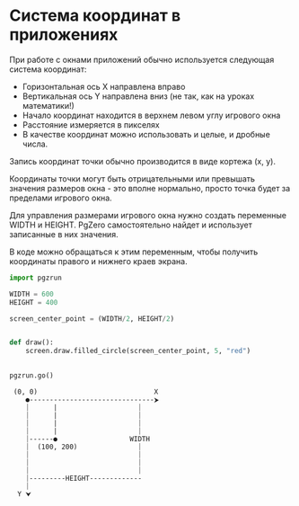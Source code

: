 # Система координат в приложениях

При работе с окнами приложений обычно используется следующая система координат:
* Горизонтальная ось X направлена вправо
* Вертикальная ось Y направлена вниз (не так, как на уроках математики!)
* Начало координат находится в верхнем левом углу игрового окна
* Расстояние измеряется в пикселях
* В качестве координат можно использовать и целые, и дробные числа.

Запись координат точки обычно производится в виде кортежа (x, y).

Координаты точки могут быть отрицательными или превышать значения размеров окна - это вполне нормально, просто точка будет за пределами игрового окна.

Для управления размерами игрового окна нужно создать переменные WIDTH и HEIGHT. PgZero самостоятельно найдет и использует записанные в них значения.

В коде можно обращаться к этим переменным, чтобы получить координаты правого и нижнего краев экрана.

```python
import pgzrun

WIDTH = 600
HEIGHT = 400

screen_center_point = (WIDTH/2, HEIGHT/2)


def draw():
    screen.draw.filled_circle(screen_center_point, 5, "red")

    
pgzrun.go()
```

```          
 (0, 0)                             X 
    ●-------------------------------⮞ 
    ⏐      |                    ⏐
    ⏐      |                    ⏐
    ⏐      |                    ⏐
    ⏐      |                    ⏐
    ⏐------●                  WIDTH
    ⏐  (100, 200)               ⏐
    ⏐                           ⏐
    ⏐                           ⏐
    ⏐                           ⏐
    ⏐---------HEIGHT-------------
    ⏐
  Y ⮟
    
    
```
